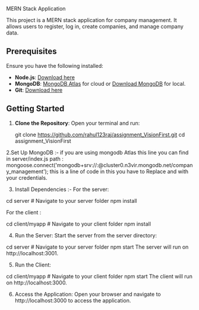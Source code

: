 MERN Stack Application

This project is a MERN stack application for company management. It allows users to register, log in, create companies, and manage company data.

## Prerequisites

Ensure you have the following installed:

- **Node.js**: [Download here](https://nodejs.org/)
- **MongoDB**: [MongoDB Atlas](https://www.mongodb.com/cloud/atlas) for cloud or [Download MongoDB](https://www.mongodb.com/try/download/community) for local.
- **Git**: [Download here](https://git-scm.com/)

## Getting Started

1. **Clone the Repository**:
   Open your terminal and run:
   
   git clone https://github.com/rahul123raj/assignment_VisionFirst.git
   cd assignment_VisionFirst
   
2.Set Up MongoDB :-
if you are using mongodb Atlas
this line you can find in server/index.js path :
 mongoose.connect('mongodb+srv://<username>:<password>@cluster0.n3vir.mongodb.net/company_management');
 this is a line of code in this you have to Replace <username> and <password> with your credentials.

3. Install Dependencies :-
   For the server:
   
cd server  # Navigate to your server folder
npm install

For the client :

cd client/myapp  # Navigate to your client folder
npm install

4. Run the Server: Start the server from the server directory:
   
cd server  # Navigate to your server folder
npm start
The server will run on http://localhost:3001.

5. Run the Client:

cd client/myapp  # Navigate to your client folder
npm start
The client will run on http://localhost:3000.

6. Access the Application: Open your browser and navigate to http://localhost:3000 to access the application.
